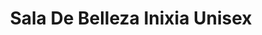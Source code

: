---
title: "Sala De Belleza Inixia Unisex"
url: /la-chorrera/sala-de-belleza-inixia-unisex/
shop: Kosmetik
---